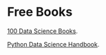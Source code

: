 # Free Books
[100 Data Science Books](http://www.learndatasci.com/free-data-science-books/).

[Python Data Science Handbook](https://jakevdp.github.io/PythonDataScienceHandbook/).
